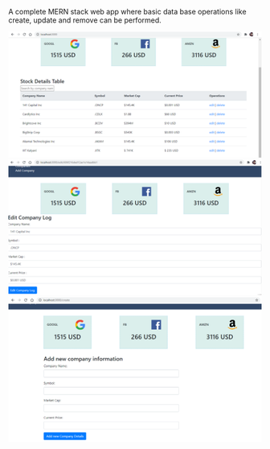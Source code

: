 A complete MERN stack web app where basic data base operations like create, update and remove can be performed.

![IMAGES](output/out1.png)
![IMAGES](output/out2.png)
![IMAGES](output/out3.png)

